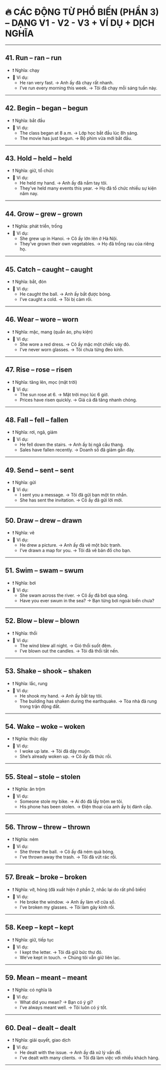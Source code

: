 # 🔥 CÁC ĐỘNG TỪ PHỔ BIẾN (PHẦN 3) – DẠNG V1 - V2 - V3 + VÍ DỤ + DỊCH NGHĨA

---

## 41. **Run** – ran – run
- ❗ Nghĩa: chạy
- 📝 Ví dụ:
  - He ran very fast. → Anh ấy đã chạy rất nhanh.
  - I’ve run every morning this week. → Tôi đã chạy mỗi sáng tuần này.

---

## 42. **Begin** – began – begun
- ❗ Nghĩa: bắt đầu
- 📝 Ví dụ:
  - The class began at 8 a.m. → Lớp học bắt đầu lúc 8h sáng.
  - The movie has just begun. → Bộ phim vừa mới bắt đầu.

---

## 43. **Hold** – held – held
- ❗ Nghĩa: giữ, tổ chức
- 📝 Ví dụ:
  - He held my hand. → Anh ấy đã nắm tay tôi.
  - They’ve held many events this year. → Họ đã tổ chức nhiều sự kiện năm nay.

---

## 44. **Grow** – grew – grown
- ❗ Nghĩa: phát triển, trồng
- 📝 Ví dụ:
  - She grew up in Hanoi. → Cô ấy lớn lên ở Hà Nội.
  - They’ve grown their own vegetables. → Họ đã trồng rau của riêng họ.

---

## 45. **Catch** – caught – caught
- ❗ Nghĩa: bắt, đón
- 📝 Ví dụ:
  - He caught the ball. → Anh ấy bắt được bóng.
  - I’ve caught a cold. → Tôi bị cảm rồi.

---

## 46. **Wear** – wore – worn
- ❗ Nghĩa: mặc, mang (quần áo, phụ kiện)
- 📝 Ví dụ:
  - She wore a red dress. → Cô ấy mặc một chiếc váy đỏ.
  - I’ve never worn glasses. → Tôi chưa từng đeo kính.

---

## 47. **Rise** – rose – risen
- ❗ Nghĩa: tăng lên, mọc (mặt trời)
- 📝 Ví dụ:
  - The sun rose at 6. → Mặt trời mọc lúc 6 giờ.
  - Prices have risen quickly. → Giá cả đã tăng nhanh chóng.

---

## 48. **Fall** – fell – fallen
- ❗ Nghĩa: rơi, ngã, giảm
- 📝 Ví dụ:
  - He fell down the stairs. → Anh ấy bị ngã cầu thang.
  - Sales have fallen recently. → Doanh số đã giảm gần đây.

---

## 49. **Send** – sent – sent
- ❗ Nghĩa: gửi
- 📝 Ví dụ:
  - I sent you a message. → Tôi đã gửi bạn một tin nhắn.
  - She has sent the invitation. → Cô ấy đã gửi lời mời.

---

## 50. **Draw** – drew – drawn
- ❗ Nghĩa: vẽ
- 📝 Ví dụ:
  - He drew a picture. → Anh ấy đã vẽ một bức tranh.
  - I’ve drawn a map for you. → Tôi đã vẽ bản đồ cho bạn.

---

## 51. **Swim** – swam – swum
- ❗ Nghĩa: bơi
- 📝 Ví dụ:
  - She swam across the river. → Cô ấy đã bơi qua sông.
  - Have you ever swum in the sea? → Bạn từng bơi ngoài biển chưa?

---

## 52. **Blow** – blew – blown
- ❗ Nghĩa: thổi
- 📝 Ví dụ:
  - The wind blew all night. → Gió thổi suốt đêm.
  - I’ve blown out the candles. → Tôi đã thổi tắt nến.

---

## 53. **Shake** – shook – shaken
- ❗ Nghĩa: lắc, rung
- 📝 Ví dụ:
  - He shook my hand. → Anh ấy bắt tay tôi.
  - The building has shaken during the earthquake. → Tòa nhà đã rung trong trận động đất.

---

## 54. **Wake** – woke – woken
- ❗ Nghĩa: thức dậy
- 📝 Ví dụ:
  - I woke up late. → Tôi đã dậy muộn.
  - She’s already woken up. → Cô ấy đã thức rồi.

---

## 55. **Steal** – stole – stolen
- ❗ Nghĩa: ăn trộm
- 📝 Ví dụ:
  - Someone stole my bike. → Ai đó đã lấy trộm xe tôi.
  - His phone has been stolen. → Điện thoại của anh ấy bị đánh cắp.

---

## 56. **Throw** – threw – thrown
- ❗ Nghĩa: ném
- 📝 Ví dụ:
  - She threw the ball. → Cô ấy đã ném quả bóng.
  - I’ve thrown away the trash. → Tôi đã vứt rác rồi.

---

## 57. **Break** – broke – broken
- ❗ Nghĩa: vỡ, hỏng (đã xuất hiện ở phần 2, nhắc lại do rất phổ biến)
- 📝 Ví dụ:
  - He broke the window. → Anh ấy làm vỡ cửa sổ.
  - I’ve broken my glasses. → Tôi làm gãy kính rồi.

---

## 58. **Keep** – kept – kept
- ❗ Nghĩa: giữ, tiếp tục
- 📝 Ví dụ:
  - I kept the letter. → Tôi đã giữ bức thư đó.
  - We’ve kept in touch. → Chúng tôi vẫn giữ liên lạc.

---

## 59. **Mean** – meant – meant
- ❗ Nghĩa: có nghĩa là
- 📝 Ví dụ:
  - What did you mean? → Bạn có ý gì?
  - I’ve always meant well. → Tôi luôn có ý tốt.

---

## 60. **Deal** – dealt – dealt
- ❗ Nghĩa: giải quyết, giao dịch
- 📝 Ví dụ:
  - He dealt with the issue. → Anh ấy đã xử lý vấn đề.
  - I’ve dealt with many clients. → Tôi đã làm việc với nhiều khách hàng.

---

